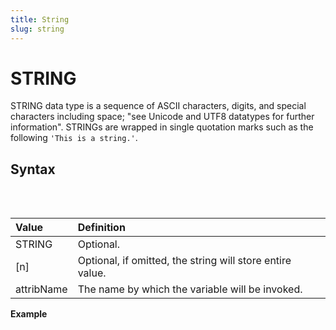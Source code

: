 ```yaml
---
title: String
slug: string
---
```


# STRING

STRING data type is a sequence of ASCII characters, digits, and special characters including space; "see Unicode and UTF8 datatypes for further information". STRINGs are wrapped in single quotation marks such as the following `'This is a string.'`.

## Syntax

<pre>
<EclCode
code="STRING[n] attribName">
</EclCode>
</pre>

| Value      | Definition                                                |
| :--------- | :-------------------------------------------------------- |
| STRING     | Optional.                                                 |
| [n]        | Optional, if omitted, the string will store entire value. |
| attribName | The name by which the variable will be invoked.           |

**Example**

<pre>
<EclCode
id = 'String_Exp_1'
tryMe="String_Exp_1"
code="/* STRING Example:
Examples of defining string values, concatenation, and using them in OUTPUT.*/

Address := '123 Main Rd, ATL, 30300, USA.';
OUTPUT(Address, NAMED('Address'));

// Defining sting vale with defined length
STRING8 Addr := '123 Main Rd, ATL, 30300, USA.';
OUTPUT(Addr, NAMED('Addr'));

// String concatenation 
STRING FirstName := 'Sun';
STRING LastName  := 'Shine';

OUTPUT(FirstName + ' ' + LastName, NAMED('Concatenation'));
"
>
</EclCode>
</pre>
